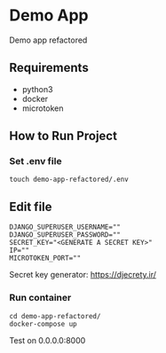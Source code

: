 # Demo App
Demo app refactored

## Requirements
- python3
- docker
- microtoken

## How to Run Project

### Set .env file
    touch demo-app-refactored/.env
    
## Edit file
    DJANGO_SUPERUSER_USERNAME=""
    DJANGO_SUPERUSER_PASSWORD=""
    SECRET_KEY="<GENERATE A SECRET KEY>"
    IP=""
    MICROTOKEN_PORT=""

Secret key generator: https://djecrety.ir/
    
### Run container
    cd demo-app-refactored/
    docker-compose up

Test on 0.0.0.0:8000


